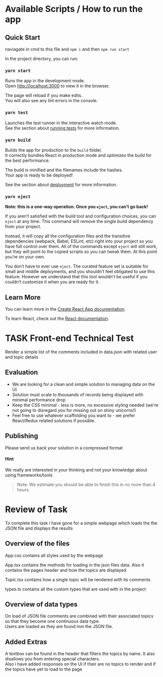 # Available Scripts / How to run the app

## Quick Start

naviagate in cmd to this file and `npm i` and then `npm run start`

In the project directory, you can run:

### `yarn start`

Runs the app in the development mode.\
Open [http://localhost:3000](http://localhost:3000) to view it in the browser.

The page will reload if you make edits.\
You will also see any lint errors in the console.

### `yarn test`

Launches the test runner in the interactive watch mode.\
See the section about [running tests](https://facebook.github.io/create-react-app/docs/running-tests) for more information.

### `yarn build`

Builds the app for production to the `build` folder.\
It correctly bundles React in production mode and optimizes the build for the best performance.

The build is minified and the filenames include the hashes.\
Your app is ready to be deployed!

See the section about [deployment](https://facebook.github.io/create-react-app/docs/deployment) for more information.

### `yarn eject`

**Note: this is a one-way operation. Once you `eject`, you can’t go back!**

If you aren’t satisfied with the build tool and configuration choices, you can `eject` at any time. This command will remove the single build dependency from your project.

Instead, it will copy all the configuration files and the transitive dependencies (webpack, Babel, ESLint, etc) right into your project so you have full control over them. All of the commands except `eject` will still work, but they will point to the copied scripts so you can tweak them. At this point you’re on your own.

You don’t have to ever use `eject`. The curated feature set is suitable for small and middle deployments, and you shouldn’t feel obligated to use this feature. However we understand that this tool wouldn’t be useful if you couldn’t customize it when you are ready for it.

## Learn More

You can learn more in the [Create React App documentation](https://facebook.github.io/create-react-app/docs/getting-started).

To learn React, check out the [React documentation](https://reactjs.org/).

# TASK Front-end Technical Test

Render a simple list of the comments included in data.json with related user and topic details

## Evaluation
 - We are looking for a clean and simple solution to managing data on the UI
 - Solution must scale to thousands of records being displayed with minimal performance drop
 - Keep the CSS minimal - less is more, no excessive styling needed (we're not going to disregard you for missing out on shiny unicorns!)
 - Feel free to use whatever scaffolding you want to - we prefer React/Redux related solutions if possible.

## Publishing
Please send us back your solution in a compressed format

#### Hint
We really are interested in your thinking and not your knowledge about using frameworks/tools

> Note: We estimate you should be able to finish this in no more than 4 hours.

# Review of Task
To complete this task i have gone for a simple webpage which loads the the JSON file and displays the results


## Overview of the files
App.css contains all styles used by the webpage

App.tsx contains the methods for loading in the json files data. Also it contains the pages header and how the topics are displayed

Topic.tsx contains how a single topic will be rendered with its comments

types.ts contains all the custom types that are used with in the project

## Overview of data types

On load of JSON file comments are combined with their associated topics so that they become one continuous data type.  
Users are loaded as they are found inm the JSON file.

## Added Extras

A textbox can be found in the header that filters the topics by name. It also disallows you from entering special characters.  
Also i have added responses on the UI if their are no topics to render and if the topics have yet to load to the page  
